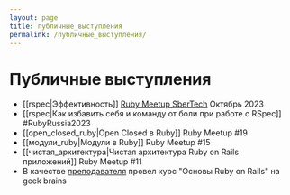 ```yaml
---
layout: page
title: публичные_выступления
permalink: /публичные_выступления/
---
```

# Публичные выступления

* [[rspec|Эффективность]] [Ruby Meetup SberTech](https://sbermarket.timepad.ru/event/2625382/) Октябрь 2023
* [[rspec|Как избавить себя и команду от боли при работе с RSpec]] #RubyRussia2023
* [[open_closed_ruby|Open Closed в Ruby]] Ruby Meetup #19
* [[модули_ruby|Модули в Ruby]] Ruby Meetup #15
* [[чистая_архитектура|Чистая архитектура Ruby on Rails приложений]] Ruby Meetup #11
* В качестве [преподавателя](https://gb.ru/users/teachers/4232465) провел курс "Основы Ruby on Rails" на geek brains

